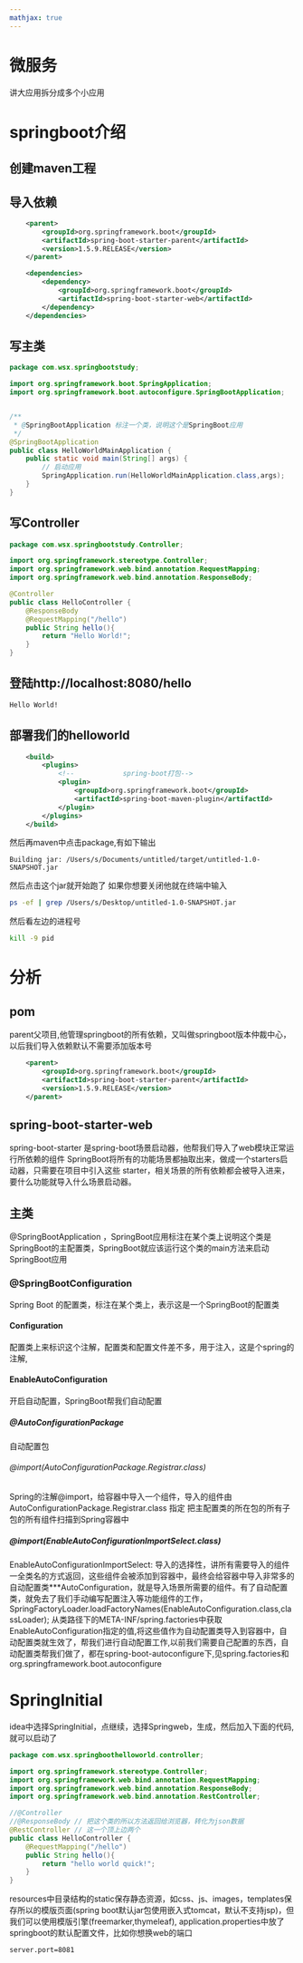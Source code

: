 ```yaml
---
mathjax: true
---
```




# 微服务
 讲大应用拆分成多个小应用

# springboot介绍
## 创建maven工程
## 导入依赖
```xml
    <parent>
        <groupId>org.springframework.boot</groupId>
        <artifactId>spring-boot-starter-parent</artifactId>
        <version>1.5.9.RELEASE</version>
    </parent>

    <dependencies>
        <dependency>
            <groupId>org.springframework.boot</groupId>
            <artifactId>spring-boot-starter-web</artifactId>
        </dependency>
    </dependencies>
```
<!-- more -->
## 写主类
```java
package com.wsx.springbootstudy;

import org.springframework.boot.SpringApplication;
import org.springframework.boot.autoconfigure.SpringBootApplication;


/**
 * @SpringBootApplication 标注一个类，说明这个是SpringBoot应用
 */
@SpringBootApplication
public class HelloWorldMainApplication {
    public static void main(String[] args) {
        // 启动应用
        SpringApplication.run(HelloWorldMainApplication.class,args);
    }
}
```
## 写Controller
```java
package com.wsx.springbootstudy.Controller;

import org.springframework.stereotype.Controller;
import org.springframework.web.bind.annotation.RequestMapping;
import org.springframework.web.bind.annotation.ResponseBody;

@Controller
public class HelloController {
    @ResponseBody
    @RequestMapping("/hello")
    public String hello(){
        return "Hello World!";
    }
}

```
## 登陆http://localhost:8080/hello
```HTML
Hello World!
```

## 部署我们的helloworld
```xml
    <build>
        <plugins>
            <!--            spring-boot打包-->
            <plugin>
                <groupId>org.springframework.boot</groupId>
                <artifactId>spring-boot-maven-plugin</artifactId>
            </plugin>
        </plugins>
    </build>
```
 然后再maven中点击package,有如下输出
```
Building jar: /Users/s/Documents/untitled/target/untitled-1.0-SNAPSHOT.jar
```
 然后点击这个jar就开始跑了
 如果你想要关闭他就在终端中输入
```sh
ps -ef | grep /Users/s/Desktop/untitled-1.0-SNAPSHOT.jar
```
 然后看左边的进程号
```sh
kill -9 pid
```


# 分析
## pom
 parent父项目,他管理springboot的所有依赖，又叫做springboot版本仲裁中心，以后我们导入依赖默认不需要添加版本号
```xml
    <parent>
        <groupId>org.springframework.boot</groupId>
        <artifactId>spring-boot-starter-parent</artifactId>
        <version>1.5.9.RELEASE</version>
    </parent>
```
## spring-boot-starter-web
 spring-boot-starter 是spring-boot场景启动器，他帮我们导入了web模块正常运行所依赖的组件
 SpringBoot将所有的功能场景都抽取出来，做成一个starters启动器，只需要在项目中引入这些 starter，相关场景的所有依赖都会被导入进来，要什么功能就导入什么场景启动器。

## 主类
 @SpringBootApplication ，SpringBoot应用标注在某个类上说明这个类是SpringBoot的主配置类，SpringBoot就应该运行这个类的main方法来启动SpringBoot应用
### @SpringBootConfiguration
 Spring Boot 的配置类，标注在某个类上，表示这是一个SpringBoot的配置类
#### Configuration 
 配置类上来标识这个注解，配置类和配置文件差不多，用于注入，这是个spring的注解,
#### EnableAutoConfiguration
 开启自动配置，SpringBoot帮我们自动配置
##### @AutoConfigurationPackage
 自动配置包
###### @import(AutoConfigurationPackage.Registrar.class)
 Spring的注解@import，给容器中导入一个组件，导入的组件由AutoConfigurationPackage.Registrar.class 指定
 把主配置类的所在包的所有子包的所有组件扫描到Spring容器中
##### @import(EnableAutoConfigurationImportSelect.class)
 EnableAutoConfigurationImportSelect: 导入的选择性，讲所有需要导入的组件一全类名的方式返回，这些组件会被添加到容器中，最终会给容器中导入非常多的自动配置类***AutoConfiguration，就是导入场景所需要的组件。有了自动配置类，就免去了我们手动编写配置注入等功能组件的工作，
 SpringFactoryLoader.loadFactoryNames(EnableAutoConfiguration.class,classLoader); 从类路径下的META-INF/spring.factories中获取EnableAutoConfiguration指定的值,将这些值作为自动配置类导入到容器中，自动配置类就生效了，帮我们进行自动配置工作,以前我们需要自己配置的东西，自动配置类帮我们做了，都在spring-boot-autoconfigure下,见spring.factories和org.springframework.boot.autoconfigure

# SpringInitial
 idea中选择SpringInitial，点继续，选择Springweb，生成，然后加入下面的代码,就可以启动了
```java
package com.wsx.springboothelloworld.controller;

import org.springframework.stereotype.Controller;
import org.springframework.web.bind.annotation.RequestMapping;
import org.springframework.web.bind.annotation.ResponseBody;
import org.springframework.web.bind.annotation.RestController;

//@Controller
//@ResponseBody // 把这个类的所以方法返回给浏览器，转化为json数据
@RestController // 这一个顶上边两个
public class HelloController {
    @RequestMapping("/hello")
    public String hello(){
        return "hello world quick!";
    }
}
```
 resources中目录结构的static保存静态资源，如css、js、images，templates保存所以的模版页面(spring boot默认jar包使用嵌入式tomcat，默认不支持jsp)，但我们可以使用模版引擎(freemarker,thymeleaf), application.properties中放了springboot的默认配置文件，比如你想换web的端口
```properties
server.port=8081
```